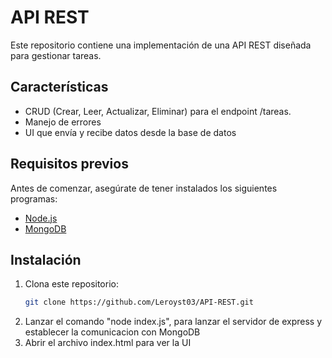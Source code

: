 # API REST

Este repositorio contiene una implementación de una API REST diseñada para gestionar tareas.

## Características

  - CRUD (Crear, Leer, Actualizar, Eliminar) para el endpoint /tareas.
  - Manejo de errores
  - UI que envía y recibe datos desde la base de datos

## Requisitos previos

Antes de comenzar, asegúrate de tener instalados los siguientes programas:

- [Node.js](https://nodejs.org/)
- [MongoDB](https://www.mongodb.com/) 

## Instalación

1. Clona este repositorio:
   ```bash
   git clone https://github.com/Leroyst03/API-REST.git
2.  Lanzar el comando "node index.js", para lanzar el servidor de express y establecer la comunicacion con MongoDB
3.  Abrir el archivo index.html para ver la UI
